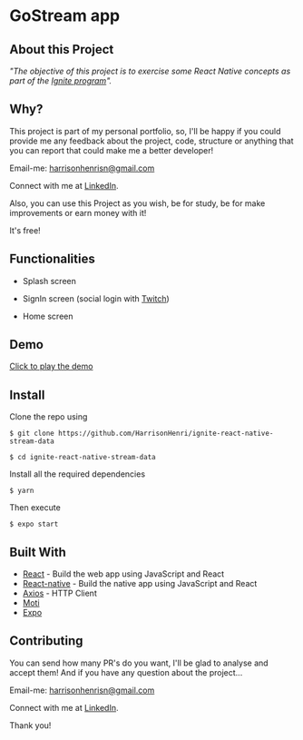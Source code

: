 # GoStream app

## About this Project

_"The objective of this project is to exercise some React Native concepts as part of the [Ignite program](https://rocketseat.com.br/ignite)"._

## Why?

This project is part of my personal portfolio, so, I'll be happy if you could provide me any feedback about the project, code, structure or anything that you can report that could make me a better developer!

Email-me: harrisonhenrisn@gmail.com

Connect with me at [LinkedIn](https://linkedin.com/in/harrison-henri-dos-santos-nascimento).

Also, you can use this Project as you wish, be for study, be for make improvements or earn money with it!

It's free!

## Functionalities

- Splash screen

- SignIn screen (social login with [Twitch](https://dev.twitch.tv/))

- Home screen

## Demo

[Click to play the demo](https://s3.us-west-2.amazonaws.com/secure.notion-static.com/a4940e67-78be-49fc-9355-56319c6b6be2/Peek_2021-07-28_17-07.mp4?X-Amz-Algorithm=AWS4-HMAC-SHA256&X-Amz-Credential=AKIAT73L2G45O3KS52Y5%2F20211027%2Fus-west-2%2Fs3%2Faws4_request&X-Amz-Date=20211027T145109Z&X-Amz-Expires=86400&X-Amz-Signature=32d55000931e33a7523f00ef6db346a1f5a2ac575fff80cad98caa76dbc7a853&X-Amz-SignedHeaders=host)

## Install

Clone the repo using

```
$ git clone https://github.com/HarrisonHenri/ignite-react-native-stream-data
```

```
$ cd ignite-react-native-stream-data
```

Install all the required dependencies

```
$ yarn
```

Then execute

```
$ expo start
```

## Built With

- [React](https://github.com/facebook/react) - Build the web app using JavaScript and React
- [React-native](https://github.com/expo/react-native) - Build the native app using JavaScript and React
- [Axios](https://github.com/axios/axios) - HTTP Client
- [Moti](https://moti.fyi/) 
- [Expo](https://github.com/expo/expo)

## Contributing

You can send how many PR's do you want, I'll be glad to analyse and accept them! And if you have any question about the project...

Email-me: harrisonhenrisn@gmail.com

Connect with me at [LinkedIn](https://linkedin.com/in/harrison-henri-dos-santos-nascimento-a6ba33112).

Thank you!